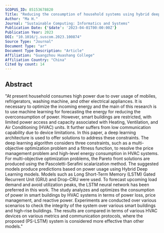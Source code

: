 ```yaml
---
SCOPUS_ID: 85153678820
Title: "Reducing the consumption of household systems using hybrid deep learning techniques"
Author: "Ma H."
Journal: "Sustainable Computing: Informatics and Systems"
Publication Date: {'$date': '2023-04-01T00:00:00Z'}
Publication Year: 2023
DOI: "10.1016/j.suscom.2023.100874"
Source Type: "Journal"
Document Type: "ar"
Document Type Description: "Article"
Affiliation: "Guangzhou Huashang College"
Affiliation Country: "China"
Cited by count: 14
---
```


## Abstract
"At present household consumes high power due to over usage of mobiles, refrigerators, washing machine, and other electrical appliances. It is necessary to optimize the incoming energy and the main of this research is to use machine learning for forecasting the energy for reducing the overconsumption of power. However, smart buildings are restricted, with limited power access and capacity associated with Heating, Ventilation, and Air Conditioning (HVAC) units. It further suffers from low communication capability due to device limitations. In this paper, a deep learning architecture is used to offer solutions to address these constraints. The deep learning algorithm considers three constraints, such as a multi-objective optimization problem and a fitness function, to resolve the price management problem and high-level energy consumption in HVAC systems. For multi-objective optimization problems, the Pareto front solutions are produced using the Pascoletti-Serafini scalarization method. The suggested models produce predictions based on power usage using Hybrid Deep Learning models. Models such as Long Short-Term Memory (LSTM) Gated Recurrent Unit (GRU) and Drop-CRU were used. To forecast upcoming load demand and avoid utilization peaks, the LSTM neural network has been preferred in this work. The study analyzes and optimizes the consumption of power in smart buildings by HVAC systems in terms of power loss, price management, and reactive power. Experiments are conducted over various scenarios to check the integrity of the system over various smart buildings and high-rise buildings. The results are compared in terms of various HVAC devices on various metrics and communication protocols, where the proposed (PS-LSTM) system is considered more effective than other models."
